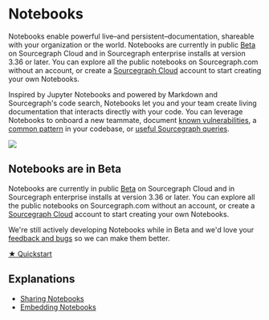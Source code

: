 <style>

.markdown-body h2 {
  margin-top: 2em;
}

.markdown-body ul {
  list-style:none;
  padding-left: 1em;
}

.markdown-body ul li {
  margin: 0.5em 0;
}

.markdown-body ul li:before {
  content: '';
  display: inline-block;
  height: 1.2em;
  width: 1em;
  background-size: contain;
  background-repeat: no-repeat;
  background-image: url(code_monitoring/file-icon.svg);
  margin-right: 0.5em;
  margin-bottom: -0.29em;
}

body.theme-dark .markdown-body ul li:before {
  filter: invert(50%);
}

</style>

# Notebooks
Notebooks enable powerful live–and persistent–documentation, shareable with your organization or the world. Notebooks are currently in public [Beta](https://sourcegraph.com/notebooks?order=stars-desc) on Sourcegraph Cloud and in Sourcegraph enterprise installs at version 3.36 or later. You can explore all the public notebooks on Sourcegraph.com without an account, or create a [Sourcegraph Cloud](https://about.sourcegraph.com/get-started/cloud) account to start creating your own Notebooks.

Inspired by Jupyter Notebooks and powered by Markdown and Sourcegraph's code search, Notebooks let you and your team create living documentation that interacts directly with your code. You can leverage Notebooks to onboard a new teammate, document [known vulnerabilities](https://sourcegraph.com/notebooks/Tm90ZWJvb2s6MQ==), a [common pattern](https://sourcegraph.com/notebooks/Tm90ZWJvb2s6OTI=) in your codebase, or [useful Sourcegraph queries](https://sourcegraph.com/notebooks/Tm90ZWJvb2s6MTU=).

<!-- Notebooks image TODO: get uploaded to GCP -->
![](https://storage.googleapis.com/sourcegraph-assets/docs/images/notebooks/notebooks_home.gif)

## Notebooks are in Beta
Notebooks are currently in public [Beta](https://sourcegraph.com/notebooks?order=stars-desc) on Sourcegraph Cloud and in Sourcegraph enterprise installs at version 3.36 or later. You can explore all the public notebooks on Sourcegraph.com without an account, or create a [Sourcegraph Cloud](https://about.sourcegraph.com/get-started/cloud) account to start creating your own Notebooks.

We're still actively developing Notebooks while in Beta and we'd love your [feedback and bugs](mailto:feedback@sourcegraph.com) so we can make them better.

<div class="cta-group">
  <a class="btn btn-primary" href="quickstart">★ Quickstart</a>
</div>

## Explanations
- [Sharing Notebooks](../notebooks/notebook-sharing.md)
- [Embedding Notebooks](../notebooks/notebook-embedding.md)
